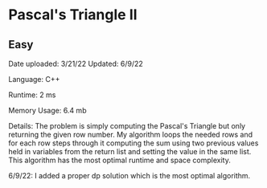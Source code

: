 
# Pascal's Triangle II

## Easy

Date uploaded: 3/21/22 Updated: 6/9/22

Language: C++

Runtime: 2 ms

Memory Usage: 6.4 mb

Details: The problem is simply computing the Pascal's Triangle but only returning the given row number. My algorithm loops the needed rows and for each row steps through it computing the sum using two previous values held in variables from the return list and setting the value in the same list. This algorithm has the most optimal runtime and space complexity.

6/9/22: I added a proper dp solution which is the most optimal algorithm.
